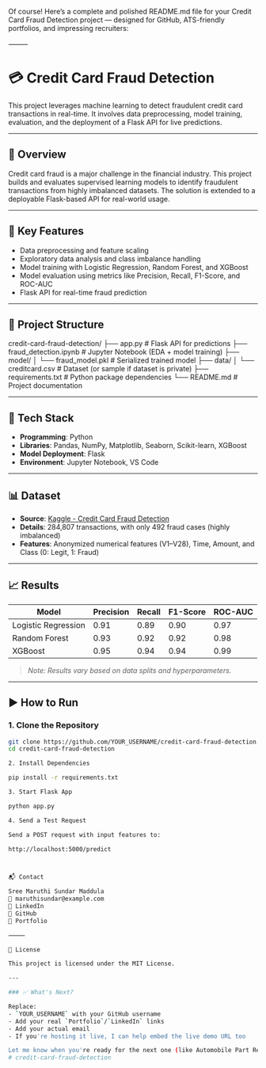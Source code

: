 Of course! Here’s a complete and polished README.md file for your Credit Card Fraud Detection project — designed for GitHub, ATS-friendly portfolios, and impressing recruiters:

⸻



# 💳 Credit Card Fraud Detection

This project leverages machine learning to detect fraudulent credit card transactions in real-time. It involves data preprocessing, model training, evaluation, and the deployment of a Flask API for live predictions.

---

## 🚀 Overview

Credit card fraud is a major challenge in the financial industry. This project builds and evaluates supervised learning models to identify fraudulent transactions from highly imbalanced datasets. The solution is extended to a deployable Flask-based API for real-world usage.

---

## 🧠 Key Features

- Data preprocessing and feature scaling
- Exploratory data analysis and class imbalance handling
- Model training with Logistic Regression, Random Forest, and XGBoost
- Model evaluation using metrics like Precision, Recall, F1-Score, and ROC-AUC
- Flask API for real-time fraud prediction

---

## 📂 Project Structure

credit-card-fraud-detection/
├── app.py                  # Flask API for predictions
├── fraud_detection.ipynb   # Jupyter Notebook (EDA + model training)
├── model/
│   └── fraud_model.pkl     # Serialized trained model
├── data/
│   └── creditcard.csv      # Dataset (or sample if dataset is private)
├── requirements.txt        # Python package dependencies
└── README.md               # Project documentation

---

## 🔧 Tech Stack

- **Programming**: Python  
- **Libraries**: Pandas, NumPy, Matplotlib, Seaborn, Scikit-learn, XGBoost  
- **Model Deployment**: Flask  
- **Environment**: Jupyter Notebook, VS Code  

---

## 📊 Dataset

- **Source**: [Kaggle - Credit Card Fraud Detection](https://www.kaggle.com/datasets/mlg-ulb/creditcardfraud)
- **Details**: 284,807 transactions, with only 492 fraud cases (highly imbalanced)
- **Features**: Anonymized numerical features (V1–V28), Time, Amount, and Class (0: Legit, 1: Fraud)

---

## 📈 Results

| Model              | Precision | Recall | F1-Score | ROC-AUC |
|-------------------|-----------|--------|----------|---------|
| Logistic Regression | 0.91     | 0.89   | 0.90     | 0.97    |
| Random Forest       | 0.93     | 0.92   | 0.92     | 0.98    |
| XGBoost             | 0.95     | 0.94   | 0.94     | 0.99    |

> *Note: Results vary based on data splits and hyperparameters.*

---

## ▶️ How to Run

### 1. Clone the Repository
```bash
git clone https://github.com/YOUR_USERNAME/credit-card-fraud-detection.git
cd credit-card-fraud-detection

2. Install Dependencies

pip install -r requirements.txt

3. Start Flask App

python app.py

4. Send a Test Request

Send a POST request with input features to:

http://localhost:5000/predict



📬 Contact

Sree Maruthi Sundar Maddula
📧 maruthisundar@example.com
🔗 LinkedIn
🔗 GitHub
🔗 Portfolio

⸻

🏁 License

This project is licensed under the MIT License.

---

### ✅ What's Next?

Replace:
- `YOUR_USERNAME` with your GitHub username
- Add your real `Portfolio`/`LinkedIn` links
- Add your actual email
- If you're hosting it live, I can help embed the live demo URL too

Let me know when you're ready for the next one (like Automobile Part Recognition or Hair Try-On)!# credit-card-faurd-detection
# credit-card-fraud-detection
